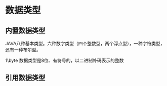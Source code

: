 # 数据类型

## 内置数据类型
JAVA八种基本类型。六种数字类型（四个整数型，两个浮点型），一种字符类型，还有一种布尔型。

1\byte 数据类型是8位、有符号的，以二进制补码表示的整数

## 引用数据类型
